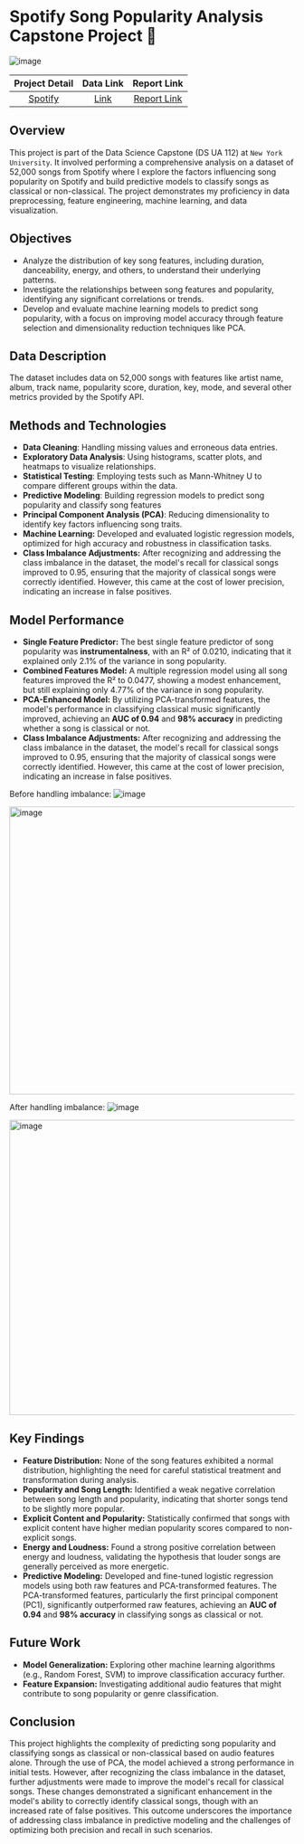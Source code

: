 # Spotify Song Popularity Analysis Capstone Project 🎵
![image](https://github.com/J-hjr/Jerry_Huang_DS_Project_Portfolio/assets/158063353/e6eb6969-973a-40ef-9c4d-d1c342bbd22a)

| Project Detail | Data Link | Report Link |
|:---------------:|:---------:|:---------:|
| [Spotify](https://github.com/J-hjr/Jerry_Huang_DS_Project_Portfolio/tree/main/Spotify) | [Link](https://drive.google.com/drive/folders/1fTegCMoLUX1kmEcOu6uF1shaHXY8ZbeZ) | [Report Link](https://drive.google.com/drive/folders/1iqr5GBJ63totAOcuIC9Fm7XpxEzZ0Azy)

## Overview
This project is part of the Data Science Capstone (DS UA 112) at `New York University`. It involved performing a comprehensive analysis on a dataset of 52,000 songs from Spotify where I explore the factors influencing song popularity on Spotify and build predictive models to classify songs as classical or non-classical. The project demonstrates my proficiency in data preprocessing, feature engineering, machine learning, and data visualization.

## Objectives
- Analyze the distribution of key song features, including duration, danceability, energy, and others, to understand their underlying patterns.
- Investigate the relationships between song features and popularity, identifying any significant correlations or trends.
- Develop and evaluate machine learning models to predict song popularity, with a focus on improving model accuracy through feature selection and dimensionality reduction techniques like PCA.


## Data Description
The dataset includes data on 52,000 songs with features like artist name, album, track name, popularity score, duration, key, mode, and several other metrics provided by the Spotify API.

## Methods and Technologies
- **Data Cleaning**: Handling missing values and erroneous data entries.
- **Exploratory Data Analysis**: Using histograms, scatter plots, and heatmaps to visualize relationships.
- **Statistical Testing**: Employing tests such as Mann-Whitney U to compare different groups within the data.
- **Predictive Modeling**: Building regression models to predict song popularity and classify song features
- **Principal Component Analysis (PCA)**: Reducing dimensionality to identify key factors influencing song traits.
- **Machine Learning:** Developed and evaluated logistic regression models, optimized for high accuracy and robustness in classification tasks.
- **Class Imbalance Adjustments:** After recognizing and addressing the class imbalance in the dataset, the model's recall for classical songs improved to 0.95, ensuring that the majority of classical songs were correctly identified. However, this came at the cost of lower precision, indicating an increase in false positives.

## Model Performance
- **Single Feature Predictor:** The best single feature predictor of song popularity was **instrumentalness**, with an R² of 0.0210, indicating that it explained only 2.1% of the variance in song popularity.
- **Combined Features Model:** A multiple regression model using all song features improved the R² to 0.0477, showing a modest enhancement, but still explaining only 4.77% of the variance in song popularity.
- **PCA-Enhanced Model:** By utilizing PCA-transformed features, the model's performance in classifying classical music significantly improved, achieving an **AUC of 0.94** and **98% accuracy** in predicting whether a song is classical or not.
- **Class Imbalance Adjustments:** After recognizing and addressing the class imbalance in the dataset, the model's recall for classical songs improved to 0.95, ensuring that the majority of classical songs were correctly identified. However, this came at the cost of lower precision, indicating an increase in false positives.

Before handling imbalance:
![image](https://github.com/user-attachments/assets/1b9f8aa8-b977-4b8a-b7ce-d7eee541fa39)

<img width="509" alt="image" src="https://github.com/user-attachments/assets/f2e407f0-a43c-4594-af81-3b8cb79de04f">

After handling imbalance:
![image](https://github.com/user-attachments/assets/ec0be6cb-c8d9-4e5e-b916-1a8bfeb8ac4b)

<img width="522" alt="image" src="https://github.com/user-attachments/assets/eaf39d14-a38a-469e-b7d1-1a7145d47d94">

## Key Findings
- **Feature Distribution:** None of the song features exhibited a normal distribution, highlighting the need for careful statistical treatment and transformation during analysis.
- **Popularity and Song Length:** Identified a weak negative correlation between song length and popularity, indicating that shorter songs tend to be slightly more popular.
- **Explicit Content and Popularity:** Statistically confirmed that songs with explicit content have higher median popularity scores compared to non-explicit songs.
- **Energy and Loudness:** Found a strong positive correlation between energy and loudness, validating the hypothesis that louder songs are generally perceived as more energetic.
- **Predictive Modeling:** Developed and fine-tuned logistic regression models using both raw features and PCA-transformed features. The PCA-transformed features, particularly the first principal component (PC1), significantly outperformed raw features, achieving an **AUC of 0.94** and **98% accuracy** in classifying songs as classical or not. 

## Future Work
- **Model Generalization:** Exploring other machine learning algorithms (e.g., Random Forest, SVM) to improve classification accuracy further.
- **Feature Expansion:** Investigating additional audio features that might contribute to song popularity or genre classification.

## Conclusion
This project highlights the complexity of predicting song popularity and classifying songs as classical or non-classical based on audio features alone. Through the use of PCA, the model achieved a strong performance in initial tests. However, after recognizing the class imbalance in the dataset, further adjustments were made to improve the model's recall for classical songs. These changes demonstrated a significant enhancement in the model's ability to correctly identify classical songs, though with an increased rate of false positives. This outcome underscores the importance of addressing class imbalance in predictive modeling and the challenges of optimizing both precision and recall in such scenarios.
